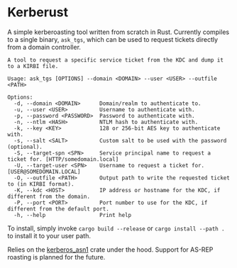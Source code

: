 # Kerberust

A simple kerberoasting tool written from scratch in Rust. Currently compiles to a single binary, `ask_tgs`, which can be used to request tickets directly from a domain controller. 

```text
A tool to request a specific service ticket from the KDC and dump it to a KIRBI file.

Usage: ask_tgs [OPTIONS] --domain <DOMAIN> --user <USER> --outfile <PATH>

Options:
  -d, --domain <DOMAIN>      Domain/realm to authenticate to.
  -u, --user <USER>          Username to authenticate with.
  -p, --password <PASSWORD>  Password to authenticate with.
  -n, --ntlm <HASH>          NTLM hash to authenticate with.
  -k, --key <KEY>            128 or 256-bit AES key to authenticate with.
  -s, --salt <SALT>          Custom salt to be used with the password (optional).
  -S, --target-spn <SPN>     Service principal name to request a ticket for. [HTTP/somedomain.local]
  -U, --target-user <SPN>    Username to request a ticket for. [USER@SOMEDOMAIN.LOCAL]
  -O, --outfile <PATH>       Output path to write the requested ticket to (in KIRBI format).
  -K, --kdc <HOST>           IP address or hostname for the KDC, if different from the domain.
  -P, --port <PORT>          Port number to use for the KDC, if different from the default port.
  -h, --help                 Print help
```

To install, simply invoke `cargo build --release` or `cargo install --path .` to install it to your user path.

Relies on the [kerberos_asn1](https://crates.io/crates/kerberos_asn1) crate under the hood. Support for AS-REP roasting is planned for the future.
